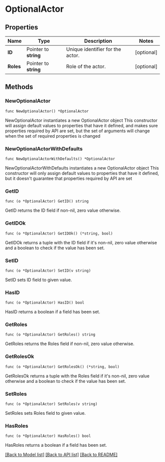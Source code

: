 # OptionalActor

## Properties

Name | Type | Description | Notes
------------ | ------------- | ------------- | -------------
**ID** | Pointer to **string** | Unique identifier for the actor. | [optional] 
**Roles** | Pointer to **string** | Role of the actor. | [optional] 

## Methods

### NewOptionalActor

`func NewOptionalActor() *OptionalActor`

NewOptionalActor instantiates a new OptionalActor object
This constructor will assign default values to properties that have it defined,
and makes sure properties required by API are set, but the set of arguments
will change when the set of required properties is changed

### NewOptionalActorWithDefaults

`func NewOptionalActorWithDefaults() *OptionalActor`

NewOptionalActorWithDefaults instantiates a new OptionalActor object
This constructor will only assign default values to properties that have it defined,
but it doesn't guarantee that properties required by API are set

### GetID

`func (o *OptionalActor) GetID() string`

GetID returns the ID field if non-nil, zero value otherwise.

### GetIDOk

`func (o *OptionalActor) GetIDOk() (*string, bool)`

GetIDOk returns a tuple with the ID field if it's non-nil, zero value otherwise
and a boolean to check if the value has been set.

### SetID

`func (o *OptionalActor) SetID(v string)`

SetID sets ID field to given value.

### HasID

`func (o *OptionalActor) HasID() bool`

HasID returns a boolean if a field has been set.

### GetRoles

`func (o *OptionalActor) GetRoles() string`

GetRoles returns the Roles field if non-nil, zero value otherwise.

### GetRolesOk

`func (o *OptionalActor) GetRolesOk() (*string, bool)`

GetRolesOk returns a tuple with the Roles field if it's non-nil, zero value otherwise
and a boolean to check if the value has been set.

### SetRoles

`func (o *OptionalActor) SetRoles(v string)`

SetRoles sets Roles field to given value.

### HasRoles

`func (o *OptionalActor) HasRoles() bool`

HasRoles returns a boolean if a field has been set.


[[Back to Model list]](../API_README.md#documentation-for-models) [[Back to API list]](../API_README.md#documentation-for-api-endpoints) [[Back to README]](../API_README.md)


